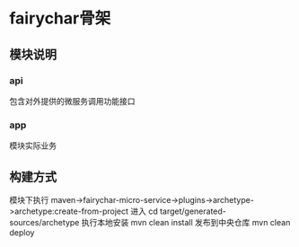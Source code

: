 # fairychar骨架

## 模块说明

### api

包含对外提供的微服务调用功能接口

### app

模块实际业务

## 构建方式

模块下执行
maven->fairychar-micro-service->plugins->archetype->archetype:create-from-project
进入
cd target/generated-sources/archetype
执行本地安装
mvn clean install
发布到中央仓库
mvn clean deploy